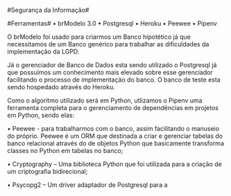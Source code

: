 
#Segurança da Informação#

#Ferramentas#
•	brModelo 3.0
•	Postgresql
•	Heroku
•	Peewee
•	Pipenv

O brModelo foi usado para criarmos um Banco hipotético já que necessitamos de um Banco genérico para trabalhar as dificuldades da implementação da LGPD.

Já o gerenciador de Banco de Dados esta sendo utilizado o Postgresql já que possuímos um conhecimento mais elevado sobre esse gerenciador facilitando o processo de implementação do banco. O banco de teste esta sendo hospedado através do Heroku.

Como o algoritmo utilizado será em Python, utlizamos o Pipenv uma ferramenta completa  para o gerenciamento de dependências em projetos em Python, sendo elas:

•	Peewee - para trabalharmos com o banco, assim facilitando o manuseio do próprio. Peewee é um ORM que destinada a criar e gerenciar tabelas do banco relacional através do de objetos Python que basicamente transforma classes no Python em tabelas no banco;

•	Cryptography – Uma biblioteca Python que foi utilizada para a criação de um criptografia bidirecional;

•	Psycopg2 – Um driver adaptador de Postgresql para a 
